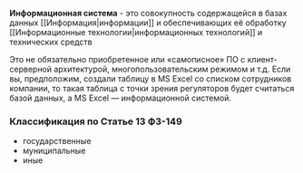 **Информационная система** - это совокупность содержащейся в базах данных [[Информация|информации]] и обеспечивающих её обработку [[Информационные технологии|информационных технологий]] и технических средств

Это не обязательно приобретенное или «самописное» ПО с клиент-серверной архитектурой, многопользовательским режимом и т.д. Если вы, предположим, создали таблицу в MS Excel со списком сотрудников компании, то такая таблица с точки зрения регуляторов будет считаться базой данных, а MS Excel — информационной системой.
### Классификация по Статье 13 ФЗ-149

- государственные
- муниципальные
- иные